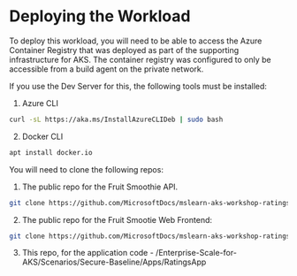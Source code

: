 # Deploying the Workload

To deploy this workload, you will need to be able to access the Azure Container Registry that was deployed as part of the supporting infrastructure for AKS.  The container registry was configured to only be accessible from a build agent on the private network. 

If you use the Dev Server for this, the following tools must be installed:

1. Azure CLI

```bash
curl -sL https://aka.ms/InstallAzureCLIDeb | sudo bash
```

2. Docker CLI

```bash
apt install docker.io
```

You will need to clone the following repos:

1. The public repo for the Fruit Smoothie API.

```bash
git clone https://github.com/MicrosoftDocs/mslearn-aks-workshop-ratings-api.git
```

2. The public repo for the Fruit Smootie Web Frontend:

```bash
git clone https://github.com/MicrosoftDocs/mslearn-aks-workshop-ratings-web.git
```

3. This repo, for the application code  - /Enterprise-Scale-for-AKS/Scenarios/Secure-Baseline/Apps/RatingsApp
